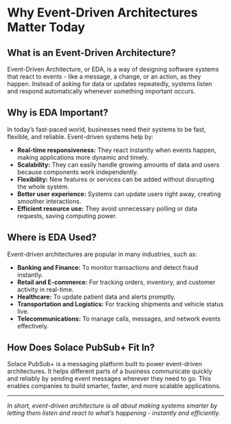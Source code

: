 # Why Event-Driven Architectures Matter Today

## What is an Event-Driven Architecture?

Event-Driven Architecture, or EDA, is a way of designing software systems that react to events - like a message, a change, or an action, as they happen. Instead of asking for data or updates repeatedly, systems listen and respond automatically whenever something important occurs.

## Why is EDA Important?

In today’s fast-paced world, businesses need their systems to be fast, flexible, and reliable. Event-driven systems help by:

- **Real-time responsiveness:** They react instantly when events happen, making applications more dynamic and timely.
- **Scalability:** They can easily handle growing amounts of data and users because components work independently.
- **Flexibility:** New features or services can be added without disrupting the whole system.
- **Better user experience:** Systems can update users right away, creating smoother interactions.
- **Efficient resource use:** They avoid unnecessary polling or data requests, saving computing power.

## Where is EDA Used?

Event-driven architectures are popular in many industries, such as:

- **Banking and Finance:** To monitor transactions and detect fraud instantly.
- **Retail and E-commerce:** For tracking orders, inventory, and customer activity in real-time.
- **Healthcare:** To update patient data and alerts promptly.
- **Transportation and Logistics:** For tracking shipments and vehicle status live.
- **Telecommunications:** To manage calls, messages, and network events effectively.

## How Does Solace PubSub+ Fit In?

Solace PubSub+ is a messaging platform built to power event-driven architectures. It helps different parts of a business communicate quickly and reliably by sending event messages wherever they need to go. This enables companies to build smarter, faster, and more scalable applications.

---

*In short, event-driven architecture is all about making systems smarter by letting them listen and react to what’s happening - instantly and efficiently.*
